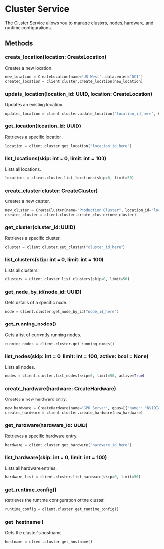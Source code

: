 # Cluster Service

The Cluster Service allows you to manage clusters, nodes, hardware, and runtime configurations.

## Methods

### create_location(location: CreateLocation)

Creates a new location.

```python
new_location = CreateLocation(name="US West", datacenter="DC1")
created_location = client.cluster.create_location(new_location)
```

### update_location(location_id: UUID, location: CreateLocation)

Updates an existing location.

```python
updated_location = client.cluster.update_location("location_id_here", CreateLocation(name="US West Updated"))
```

### get_location(location_id: UUID)

Retrieves a specific location.

```python
location = client.cluster.get_location("location_id_here")
```

### list_locations(skip: int = 0, limit: int = 100)

Lists all locations.

```python
locations = client.cluster.list_locations(skip=0, limit=50)
```

### create_cluster(cluster: CreateCluster)

Creates a new cluster.

```python
new_cluster = CreateCluster(name="Production Cluster", location_id="location_id_here")
created_cluster = client.cluster.create_cluster(new_cluster)
```

### get_cluster(cluster_id: UUID)

Retrieves a specific cluster.

```python
cluster = client.cluster.get_cluster("cluster_id_here")
```

### list_clusters(skip: int = 0, limit: int = 100)

Lists all clusters.

```python
clusters = client.cluster.list_clusters(skip=0, limit=50)
```

### get_node_by_id(node_id: UUID)

Gets details of a specific node.

```python
node = client.cluster.get_node_by_id("node_id_here")
```

### get_running_nodes()

Gets a list of currently running nodes.

```python
running_nodes = client.cluster.get_running_nodes()
```

### list_nodes(skip: int = 0, limit: int = 100, active: bool = None)

Lists all nodes.

```python
nodes = client.cluster.list_nodes(skip=0, limit=50, active=True)
```

### create_hardware(hardware: CreateHardware)

Creates a new hardware entry.

```python
new_hardware = CreateHardware(name="GPU Server", gpus=[{"name": "NVIDIA A100", "count": 4}])
created_hardware = client.cluster.create_hardware(new_hardware)
```

### get_hardware(hardware_id: UUID)

Retrieves a specific hardware entry.

```python
hardware = client.cluster.get_hardware("hardware_id_here")
```

### list_hardware(skip: int = 0, limit: int = 100)

Lists all hardware entries.

```python
hardware_list = client.cluster.list_hardware(skip=0, limit=50)
```

### get_runtime_config()

Retrieves the runtime configuration of the cluster.

```python
runtime_config = client.cluster.get_runtime_config()
```

### get_hostname()

Gets the cluster's hostname.

```python
hostname = client.cluster.get_hostname()
```
